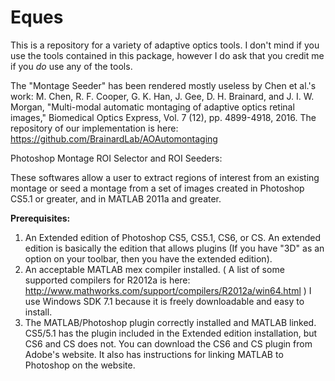 # Eques
This is a repository for a variety of adaptive optics tools. I don't mind if you use the tools contained in this package, however I do ask that you credit me if you *do* use any of the tools.

The "Montage Seeder" has been rendered mostly useless by Chen et al.'s work: M. Chen, R. F. Cooper, G. K. Han, J. Gee, D. H. Brainard, and J. I. W. Morgan, "Multi-modal automatic montaging of adaptive optics retinal images," Biomedical Optics Express, Vol. 7 (12), pp. 4899-4918, 2016. The repository of our implementation is here: https://github.com/BrainardLab/AOAutomontaging

Photoshop Montage ROI Selector and ROI Seeders:

These softwares allow a user to extract regions of interest from an existing  montage or seed a montage from a set of images created in Photoshop CS5.1 or greater, and in MATLAB 2011a and greater.

**Prerequisites:**

1. An Extended edition of Photoshop CS5, CS5.1, CS6, or CS. An extended edition is basically the edition that allows plugins (If you have "3D" as an option on your toolbar, then you have the extended edition).
2. An acceptable MATLAB mex compiler installed. ( A list of some supported compilers for R2012a is here: http://www.mathworks.com/support/compilers/R2012a/win64.html ) I use Windows SDK 7.1 because it is freely downloadable and easy to install.
3. The MATLAB/Photoshop plugin correctly installed and MATLAB linked. CS5/5.1 has the plugin included in the Extended edition installation, but CS6 and CS does not. You can download the CS6 and CS plugin from Adobe's website. It also has instructions for linking MATLAB to Photoshop on the website.
